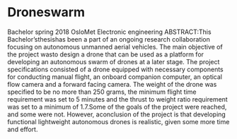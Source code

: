 # Droneswarm
Bachelor spring 2018 OsloMet Electronic engineering
ABSTRACT:This Bachelor’sthesishas been a part of an ongoing research collaboration focusing on autonomous unmanned aerial vehicles. The main objective of the project wasto design a drone that can be used as a platform for developing an autonomous swarm of drones at a later stage. The project specifications consisted of a drone equipped with necessary components for conducting manual flight, an onboard companion computer, an optical flow camera and a forward facing camera. The weight of the drone was specified to be no more than 250 grams, the minimum flight time requirement was set to 5 minutes and the thrust to weight ratio requirement was set to a minimum of 1.7.Some of the goals of the project were reached, and some were not. However, aconclusion of the project is that developing functional lightweight autonomous drones is realistic, given some more time and effort.
